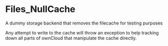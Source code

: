 # Files_NullCache

A dummy storage backend that removes the filecache for testing purposes

Any attempt to write to the cache will throw an exception to help tracking down all parts of ownCloud that manipulate the cache directly.
